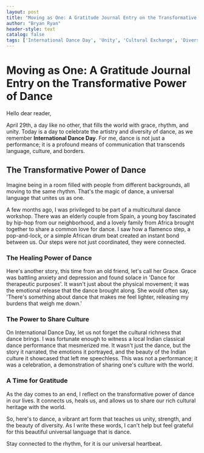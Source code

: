```yaml
---
layout: post
title: "Moving as One: A Gratitude Journal Entry on the Transformative Power of Dance"
author: "Bryan Ryan"
header-style: text
catalog: false
tags: ['International Dance Day', 'Unity', 'Cultural Exchange', 'Diversity', 'Gratitude', 'Transformative Power', 'Dance as Therapy', 'Cultural Showcase']
---
```


# Moving as One: A Gratitude Journal Entry on the Transformative Power of Dance

Hello dear reader, 

April 29th, a day like no other, that fills the world with grace, rhythm, and unity. Today is a day to celebrate the artistry and diversity of dance, as we remember **International Dance Day**. For me, dance is not just a performance; it is a profound means of communication that transcends language, culture, and borders.

## The Transformative Power of Dance

Imagine being in a room filled with people from different backgrounds, all moving to the same rhythm. That's the magic of dance, a universal language that unites us as one.

A few months ago, I was privileged to be part of a multicultural dance workshop. There was an elderly couple from Spain, a young boy fascinated by hip-hop from our neighborhood, and a lovely family from Africa brought together to share a common love for dance. I saw how a flamenco step, a pop-and-lock, or a simple African drum beat created an instant bond between us. Our steps were not just coordinated, they were connected. 

### The Healing Power of Dance

Here's another story, this time from an old friend, let's call her Grace. Grace was battling anxiety and depression and found solace in 'Dance for therapeutic purposes'. It wasn't just about the physical movement; it was the emotional release that the dance brought along. She would often say, 'There's something about dance that makes me feel lighter, releasing my burdens that weigh me down.'

### The Power to Share Culture

On International Dance Day, let us not forget the cultural richness that dance brings. I was fortunate enough to witness a local Indian classical dance performance that mesmerized me. It wasn't just the dance, but the story it narrated, the emotions it portrayed, and the beauty of the Indian culture it showcased that left me speechless. This was not a performance; it was a celebration, a demonstration of sharing one's culture with the world.

### A Time for Gratitude

As the day comes to an end, I reflect on the transformative power of dance in our lives. It connects us, heals us, and allows us to share our rich cultural heritage with the world.

So, here's to dance, a vibrant art form that teaches us unity, strength, and the beauty of diversity. As I write these words, I can't help but feel grateful for this beautiful universal language that is dance.

Stay connected to the rhythm, for it is our universal heartbeat.